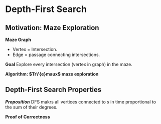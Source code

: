 # Depth-First Search

## Motivation: Maze Exploration
**Maze Graph**
- Vertex = Intersection.
- Edge = passage connecting intersections.

**Goal** Explore every intersection (vertex in graph) in the maze.

**Algorithm: $Tr\'{e}maux$ maze exploration**

## Depth-First Search Properties

***Proposition*** DFS makrs all vertices connected to $s$ in time proportional
to the sum of their degrees.

**Proof of Correctness**

